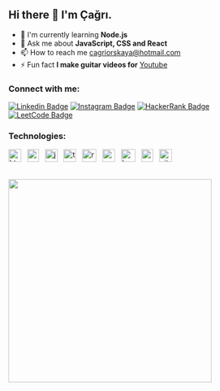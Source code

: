 ## Hi there 👋 I'm Çağrı.

+ 🌱 I'm currently learning **Node.js**
+ 💬 Ask me about **JavaScript, CSS and React**
+ 📫 How to reach me [cagriorskaya@hotmail.com](mailto:cagriorskaya@hotmail.com)
+ ⚡ Fun fact **I make guitar videos for** [Youtube](https://www.youtube.com/c/cagriorskaya) 

### Connect with me:

[![Linkedin Badge](https://img.shields.io/badge/-LinkedIn-blue?style=flat&logo=Linkedin&logoColor=white&link=https://www.linkedin.com/in/cagriorskaya/)](https://www.linkedin.com/in/cagriorskaya/)
[![Instagram Badge](https://img.shields.io/badge/-Instagram-E4405F?style=flat&logo=instagram&logoColor=white&link=https://www.instagram.com/orskayacagri/)](https://www.instagram.com/orskayacagri/)
[![HackerRank Badge](https://img.shields.io/badge/-HackerRank-2EC866?style=flat&logo=HackerRank&logoColor=white&link=https://www.hackerrank.com/cagriorskaya)](https://www.hackerrank.com/cagriorskaya)
[![LeetCode Badge](https://img.shields.io/badge/-LeetCode-f89f1b?style=flat&logo=LeetCode&logoColor=white&link=https://leetcode.com/cagriorskaya/)](https://leetcode.com/cagriorskaya/)

### Technologies:

[<img src='https://upload.wikimedia.org/wikipedia/commons/thumb/3/38/HTML5_Badge.svg/2048px-HTML5_Badge.svg.png' alt='html' width='25' height='25'>](https://developer.mozilla.org/en-US/docs/Web/HTML?retiredLocale) &nbsp;
[<img src='https://www.seekpng.com/png/full/141-1415372_css3-icon-png.png' alt='css' width='23' height='25'>](https://developer.mozilla.org/en-US/docs/Web/CSS?retiredLocale) &nbsp;
[<img src='https://upload.wikimedia.org/wikipedia/commons/thumb/9/99/Unofficial_JavaScript_logo_2.svg/2048px-Unofficial_JavaScript_logo_2.svg.png' alt='javascript' width='25' height='25'>](https://developer.mozilla.org/en-US/docs/Web/JavaScript?retiredLocale) &nbsp;
[<img src='https://miro.medium.com/max/816/1*TpbxEQy4ckB-g31PwUQPlg.png' alt='typescript' width='25' height='25'>](https://www.typescriptlang.org/) &nbsp;
[<img src='https://upload.wikimedia.org/wikipedia/commons/thumb/4/47/React.svg/1200px-React.svg.png' alt='react' width='28' height='25'>](https://reactjs.org/) &nbsp;
[<img src='https://upload.wikimedia.org/wikipedia/commons/5/50/Angular-logo.png' alt='angular' width='25' height='25'>](https://angular.io/) &nbsp;
[<img src='https://upload.wikimedia.org/wikipedia/commons/thumb/b/b2/Bootstrap_logo.svg/1200px-Bootstrap_logo.svg.png' alt='bootstrap' width='28' height='25'>](https://getbootstrap.com/) &nbsp;
[<img src='https://www.pikpng.com/pngl/b/430-4309640_js-logo-nodejs-logo-clipart.png' alt='node-js' width='23' height='25'>](https://nodejs.org/en/docs/) &nbsp;
[<img src='https://git-scm.com/images/logos/downloads/Git-Icon-1788C.png' alt='git' width='25' height='25'>](https://git-scm.com/) 

<br />

<a href="https://github.com/corskaya?tab=repositories">
  <img width="400" src="https://github-readme-stats.vercel.app/api?username=corskaya&theme=dark&show_icons=true" />
</a>
